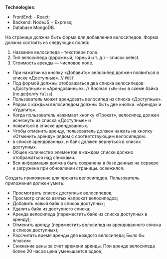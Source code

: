 **Technologies**:

- FrontEnd: - React;
- Backend: NodeJS + Express;
- Database MongoDB.

На странице должна быть форма для добавления велосипедов. Форма должна состоять из следующих полей:

1. Название велосипеда - текстовое поле.
2. Тип велосипеда (дорожный, горный и т. д.) - список select.
3. Cтоимость аренды — числовое поле.

- При нажатии на кнопку «Добавить» велосипед должен появиться в списке «Доступные». // `POST`
- Под формой должны отображаться два списка велосипедов: «Доступные» и «Арендованные». // Boolean `isRented` в схеме байка (по дефолту `false`)
- Пользователь может арендовать велосипед из списка «Доступные».
- Рядом с каждым велосипедом должны быть две кнопки: «Аренда» и «Удалить».
- Когда пользователь нажимает кнопку «Прокат», велосипед должен исчезнуть из списка «Доступные» и
- появиться в списке арендованных.
- Чтобы отменить аренду, пользователь должен нажать на кнопку «Отменить аренду» рядом с соответствующим велосипедом.
- в списке арендованных, и байк должен вернуться в список доступных.
- Общее количество элементов в каждом списке должно отображаться над списками.
- Вся информация должна быть сохранена в базе данных на сервере и загружена при обновлении страницы.
  освежился.

Создать приложение для проката велосипедов.
Пользователь приложения должен уметь:

- Просмотреть список доступных велосипедов;
- Просмотр списка взятых напрокат велосипедов;
- Добавить новый байк в список доступных;
- Удалить байк из доступного списка;
- Аренда велосипеда (переместить байк из списка доступных в аренду);
- Отменить аренду (переместить велосипед из арендованного списка в список доступных);
- Рассчитать время аренды для каждого велосипеда;
  Было бы плюсом:
- Снижение цены за счет времени аренды. При аренде велосипеда более 20 часов цена
  уменьшается вдвое;
